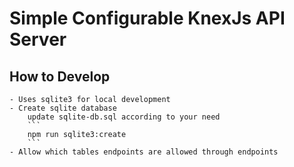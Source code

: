 # Simple Configurable KnexJs API Server

## How to Develop

    - Uses sqlite3 for local development
    - Create sqlite database
        update sqlite-db.sql according to your need
        ```
        npm run sqlite3:create
        ```
    - Allow which tables endpoints are allowed through endpoints
